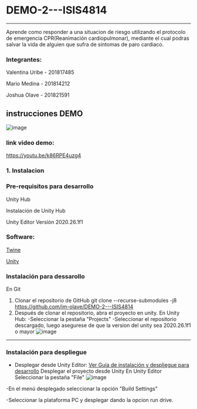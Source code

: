 # DEMO-2---ISIS4814
 ***
Aprende como responder a una situacion de riesgo utilizando el protocolo de emergencia CPR(Reanimación cardiopulmonar), mediante el cual podras salvar la vida de alguien que sufra de sintomas de paro cardiaco.
### Integrantes:
Valentina Uribe - 201817485

Mario Medina - 201814212

Joshua Olave -  201821591

## instrucciones DEMO
![image](https://user-images.githubusercontent.com/60241569/140460748-d75e55c3-2ef8-4c2d-9b50-805b038999bc.png)
### link video demo:
https://youtu.be/k86RPE4uzg4

### 1. Instalacion
### Pre-requisitos para desarrollo
Unity Hub

Instalación de Unity Hub

Unity Editor Versión 2020.26.1f1

### Software:
[Twine](https://twinery.org/)

[Unity](https://unity.com/es)

### Instalación para dessarollo
En Git
1. Clonar el repositorio de GitHub
    git clone --recurse-submodules -j8 https://github.com/jm-olave/DEMO-2---ISIS4814
2. Después de clonar el repositorio, abra el proyecto en unity.
En Unity Hub:
-Seleccionar la pestaña "Projects"
-Seleccionar el repositorio descargado, luego asegurese de que la version del unity sea 2020.26.1f1 o mayor 
![image](https://user-images.githubusercontent.com/60241569/140458114-eb5e2fe2-65cb-4606-9052-9d74f721ac93.png)

***
### Instalación para despliegue
- Desplegar desde Unity Editor:
[Ver Guía de instalación y despliegue para desarrollo](https://circuitstream.com/blog/htc-vive-tutorial/)
Desplegar el proyecto desde Unity
En Unity Editor
Seleccionar la pestaña "File"
![image](https://user-images.githubusercontent.com/60241569/140458628-671e95cc-92fb-4717-af06-fa2a6efc4570.png)


-En el menú desplegado seleccionar la opción "Build Settings"

-Seleccionar la plataforma PC y desplegar dando la opcion run drive.



